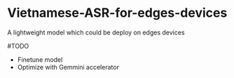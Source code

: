 # Vietnamese-ASR-for-edges-devices
A lightweight model which could be deploy on edges devices

#TODO
* Finetune model
* Optimize with Gemmini accelerator
